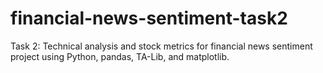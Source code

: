 # financial-news-sentiment-task2
Task 2: Technical analysis and stock metrics for financial news sentiment project using Python, pandas, TA-Lib, and matplotlib.
